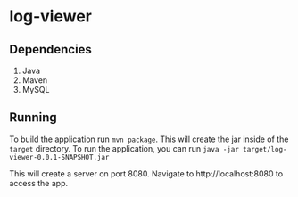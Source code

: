 # log-viewer

## Dependencies
1. Java
1. Maven
1. MySQL

## Running
To build the application run `mvn package`. This will create the jar inside of the `target` directory.
To run the application, you can run `java -jar target/log-viewer-0.0.1-SNAPSHOT.jar`

This will create a server on port 8080. Navigate to http://localhost:8080 to access the app.
